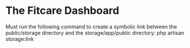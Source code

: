 # The Fitcare Dashboard

Must run the following command to create a symbolic link between the public/storage directory and the storage/app/public directory:
php artisan storage:link
